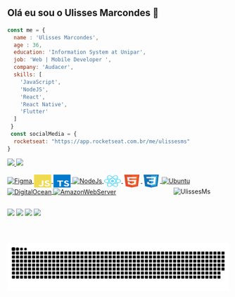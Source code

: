 ## Olá eu sou o Ulisses Marcondes  👋
```javascript
const me = {
  name : 'Ulisses Marcondes',
  age : 36,
  education: 'Information System at Unipar',
  job: 'Web | Mobile Developer ',
  company: 'Audacer',
  skills: [
    'JavaScript',  
    'NodeJS', 
    'React',
    'React Native',
    'Flutter'
  ]
 }
 const socialMedia = {
  rocketseat: "https://app.rocketseat.com.br/me/ulissesms"
}
``` 
<div>
  <a href="https://github.com/ulissesms">
  <img height="170em" src="https://github-readme-stats.vercel.app/api?username=ulissesms&show_icons=true&theme=blueberry&include_all_commits=true&count_private=true"/>
  <img height="170em" src="https://github-readme-stats.vercel.app/api/top-langs/?username=ulissesms&layout=compact&langs_count=7&theme=blueberry"/>
</div>
  
 <div style="display: inline_block"><br>
  <img align="center" alt="Figma" height="30" width="40" src="https://cdn.jsdelivr.net/gh/devicons/devicon/icons/figma/figma-original.svg">
  <img align="center" alt="Ana-Js" height="30" width="40" src="https://raw.githubusercontent.com/devicons/devicon/master/icons/javascript/javascript-plain.svg">
  <img align="center" alt="Ana-Ts" height="30" width="40" src="https://raw.githubusercontent.com/devicons/devicon/master/icons/typescript/typescript-plain.svg">
  <img align="center" height="30" width="40" alt="NodeJs" src='https://cdn.jsdelivr.net/gh/devicons/devicon/icons/nodejs/nodejs-original.svg'>
  <img align="center" alt="Ana-React" height="30" width="40" src="https://raw.githubusercontent.com/devicons/devicon/master/icons/react/react-original.svg">
  <img align="center" alt="Ana-HTML" height="30" width="40" src="https://raw.githubusercontent.com/devicons/devicon/master/icons/html5/html5-original.svg">
  <img align="center" alt="Ana-CSS" height="30" width="40" src="https://raw.githubusercontent.com/devicons/devicon/master/icons/css3/css3-original.svg">
   <img align="center" alt="Ubuntu" height="30" width="40" src="https://cdn.jsdelivr.net/gh/devicons/devicon/icons/ubuntu/ubuntu-plain-wordmark.svg">
   <img align="center" alt="DigitalOcean" height="60" width="50"src="https://cdn.jsdelivr.net/gh/devicons/devicon/icons/digitalocean/digitalocean-original-wordmark.svg">
   <img align="center" alt="AmazonWebServer" height="70"width="50"src="https://cdn.jsdelivr.net/gh/devicons/devicon/icons/amazonwebservices/amazonwebservices-plain-wordmark.svg">

  <img align="right" alt="UlissesMs" height="126" width="126" src="https://media.giphy.com/media/u6DUcQbPPRHUAwe2tg/giphy.gif?cid=ecf05e47cq7jm6qwn6lektiytazialu307tpifeq3gtz4t72&rid=giphy.gif">
</div> 
  
##  
  

<div> 
  <a href="https://instagram.com/ulissesms" target="_blank"><img src="https://img.shields.io/badge/-Instagram-%23E4405F?style=for-the-badge&logo=instagram&logoColor=white" target="_blank"></a>
  <a href="https://discord.gg/Ulissesms ulissesms#7930" target="_blank"><img src="https://img.shields.io/badge/Discord-7289DA?style=for-the-badge&logo=discord&logoColor=white" target="_blank"></a> 
  <a href = "mailto:ulissesmarcondes17@gmail.com"><img src="https://img.shields.io/badge/Gmail-D14836?style=for-the-badge&logo=gmail&logoColor=white"></a>
  <a href="https://www.linkedin.com/in/ulisses-marcondes" target="_blank"><img src="https://img.shields.io/badge/-LinkedIn-%230077B5?style=for-the-badge&logo=linkedin&logoColor=white" target="_blank"></a> 
 
  ![Snake animation](https://github.com/anapaulasouzadias/anapaulasouzadias/blob/output/github-contribution-grid-snake.svg)
 
</div>
<!--
**ulissesms/ulissesms** is a ✨ _special_ ✨ repository because its `README.md` (this file) appears on your GitHub profile.

Here are some ideas to get you started:

- 🔭 I’m currently working on ...
- 🌱 I’m currently learning ...
- 👯 I’m looking to collaborate on ...
- 🤔 I’m looking for help with ...
- 💬 Ask me about ...
- 📫 How to reach me: ...
- 😄 Pronouns: ...
- ⚡ Fun fact: ...
-->
